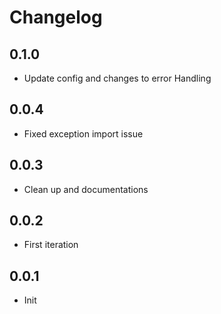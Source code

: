 # Changelog

## 0.1.0
  * Update config and changes to error Handling   
## 0.0.4
  * Fixed exception import issue
## 0.0.3
  * Clean up and documentations
## 0.0.2
  * First iteration
## 0.0.1
  * Init